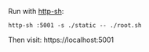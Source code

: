 Run with [http-sh](https://github.com/cablehead/http-sh):

```
http-sh :5001 -s ./static -- ./root.sh
```

Then visit: https://localhost:5001
